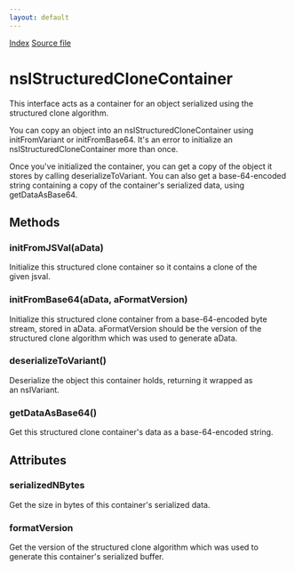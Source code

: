 ```yaml
---
layout: default
---
```

<div id='links'><a href="../index.html">Index</a>
<a href="http://dxr.mozilla.org/mozilla-central/source/dom/interfaces/base/nsIStructuredCloneContainer.idl">Source file</a>
</div>

# nsIStructuredCloneContainer #
  
This interface acts as a container for an object serialized using the  
structured clone algorithm.  
  
You can copy an object into an nsIStructuredCloneContainer using  
initFromVariant or initFromBase64.  It's an error to initialize an  
nsIStructuredCloneContainer more than once.  
  
Once you've initialized the container, you can get a copy of the object it  
stores by calling deserializeToVariant.  You can also get a base-64-encoded  
string containing a copy of the container's serialized data, using  
getDataAsBase64.  
  

## Methods ##

### initFromJSVal(aData) ###
  
Initialize this structured clone container so it contains a clone of the  
given jsval.  
  

### initFromBase64(aData, aFormatVersion) ###
  
Initialize this structured clone container from a base-64-encoded byte  
stream, stored in aData.  aFormatVersion should be the version of the  
structured clone algorithm which was used to generate aData.  
  

### deserializeToVariant() ###
  
Deserialize the object this container holds, returning it wrapped as  
an nsIVariant.  
  

### getDataAsBase64() ###
  
Get this structured clone container's data as a base-64-encoded string.  
  

## Attributes ##

### serializedNBytes ###
  
Get the size in bytes of this container's serialized data.  
  

### formatVersion ###
  
Get the version of the structured clone algorithm which was used to  
generate this container's serialized buffer.  
  
